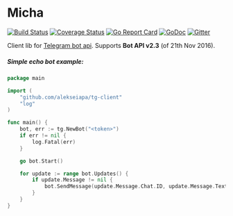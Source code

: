 # Micha

[![Build Status](https://travis-ci.org/onrik/micha.svg?branch=master)](https://travis-ci.org/onrik/micha)
[![Coverage Status](https://coveralls.io/repos/github/onrik/micha/badge.svg?branch=master)](https://coveralls.io/github/onrik/micha?branch=master)
[![Go Report Card](https://goreportcard.com/badge/github.com/alekseiapa/tg-client)](https://goreportcard.com/report/github.com/alekseiapa/tg-client)
[![GoDoc](https://godoc.org/github.com/alekseiapa/tg-client?status.svg)](https://godoc.org/github.com/alekseiapa/tg-client)
[![Gitter](https://badges.gitter.im/onrik/micha.svg)](https://gitter.im/onrik/micha)

Client lib for [Telegram bot api](https://core.telegram.org/bots/api). Supports **Bot API v2.3** (of 21th Nov 2016).

##### Simple echo bot example:
```go
package main

import (
	"github.com/alekseiapa/tg-client"
	"log"
)

func main() {
	bot, err := tg.NewBot("<token>")
	if err != nil {
		log.Fatal(err)
	}

	go bot.Start()

	for update := range bot.Updates() {
		if update.Message != nil {
			bot.SendMessage(update.Message.Chat.ID, update.Message.Text, nil)
		}
	}
}

```
